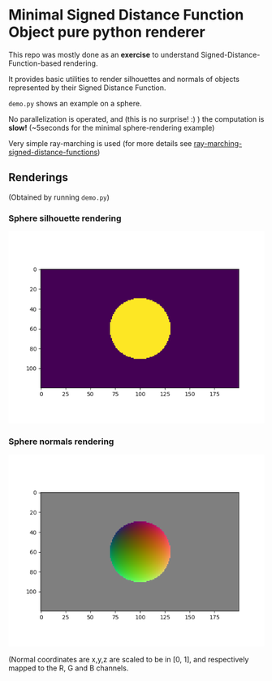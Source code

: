 # Minimal Signed Distance Function Object pure python renderer

This repo was mostly done as an **exercise** to understand Signed-Distance-Function-based rendering.

It provides basic utilities to render silhouettes and normals of objects represented by their Signed Distance Function.

`demo.py` shows an example on a sphere.

No parallelization is operated, and (this is no surprise! :) ) the computation is **slow!** (~5seconds for the minimal sphere-rendering example)

Very simple ray-marching is used (for more details see [ray-marching-signed-distance-functions](http://jamie-wong.com/2016/07/15/ray-marching-signed-distance-functions/))

## Renderings

(Obtained by running `demo.py`)

### Sphere silhouette rendering

![silhouette sphere](results/sphere_silhouette.png)


### Sphere normals rendering

![silhouette sphere](results/sphere_normal.png)

(Normal coordinates are x,y,z are scaled to be in [0, 1], and respectively mapped to the R, G and B channels.
